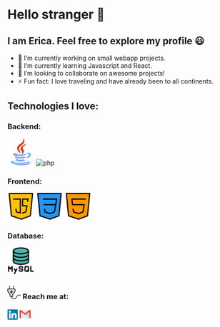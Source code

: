 # Hello stranger 👋
## I am Erica. Feel free to explore my profile :smiley:


- 🔭 I’m currently working on small webapp projects. 
- 🌱 I’m currently learning Javascript and React.
- 👯 I’m looking to collaborate on awesome projects! 
- ⚡ Fun fact: I love traveling and have already been to all continents.

## Technologies I love:

### Backend:
<img src="https://github.com/erica-pereira/erica-pereira/blob/main/images/java.png" alt="java" width="60" height="60"/> <img src="https://github.com/erica-pereira/erica-pereira/blob/main/images/php(1).png" alt="php" width="60" height="60"/>

### Frontend:
<img src="https://github.com/erica-pereira/erica-pereira/blob/main/images/java-script.png" alt="javascript" width="60" height="60"/> <img src="https://github.com/erica-pereira/erica-pereira/blob/main/images/css.png" alt="css" width="60" height="60"/> <img src="https://github.com/erica-pereira/erica-pereira/blob/main/images/html.png" alt="html" width="60" height="60"/>

### Database:
<img src="https://github.com/erica-pereira/erica-pereira/blob/main/images/mysql.png" alt="mysql" width="60" height="60"/>

### <img src="https://github.com/erica-pereira/erica-pereira/blob/main/images/plugin.png" alt="mysql" width="30" height="30"/> Reach me at:
<a href="https://www.linkedin.com/in/erica-fonseca-pereira/"><img src="https://github.com/erica-pereira/erica-pereira/blob/main/images/linkedin.png" alt="mysql" width="23" height="23"></a>    <a href="mailto: ericafonsecap@gmail.com"><img src="https://github.com/erica-pereira/erica-pereira/blob/main/images/gmail.png" width="25" height="25"></a>
